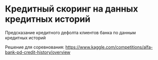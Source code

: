# Кредитный скоринг на данных кредитных историй
Предсказание кредитного дефолта клиентов банка по данным кредитных историй

Решение для соревнования: https://www.kaggle.com/competitions/alfa-bank-pd-credit-history/overview
